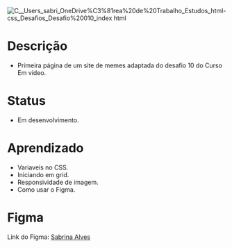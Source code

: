 ![_C__Users_sabri_OneDrive_%C3%81rea%20de%20Trabalho_Estudos_html-css_Desafios_Desafio%20010_index html](https://user-images.githubusercontent.com/88604193/150699070-59053d0d-1093-4feb-9e37-65f5df720c97.png)
<h1>Descrição</h1>
<ul>
    <li>
        Primeira página de um site de memes adaptada do desafio 10 do Curso Em vídeo.
    </li>
</ul>
<h1>Status</h1>
<ul>
  <li>Em desenvolvimento.</li>
</ul>
<h1>Aprendizado</h1>
<ul>
  <li>Variaveis no CSS.</li>
  <li>Iniciando em grid.</li>
  <li>Responsividade de imagem.</li>
  <li>Como usar o Figma.</li>
</ul>
<h1>Figma</h1>
<p>Link do Figma: <a href="https://www.figma.com/file/CpwJg5mShCThH80zUaj0ZL/PICA-PAU?node-id=0%3A1">Sabrina Alves</a></p>
